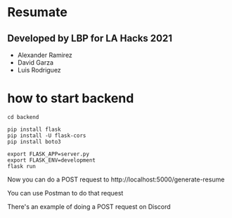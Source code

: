 # Resumate
## Developed by LBP for LA Hacks 2021
- Alexander Ramirez
- David Garza
- Luis Rodriguez

# how to start backend

``` 
cd backend

pip install flask 
pip install -U flask-cors 
pip install boto3

export FLASK_APP=server.py
export FLASK_ENV=development
flask run 
```

Now you can do a POST request to http://localhost:5000/generate-resume

You can use Postman to do that request

There's an example of doing a POST request on Discord

